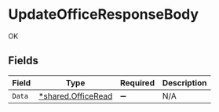 # UpdateOfficeResponseBody

OK


## Fields

| Field                                                          | Type                                                           | Required                                                       | Description                                                    |
| -------------------------------------------------------------- | -------------------------------------------------------------- | -------------------------------------------------------------- | -------------------------------------------------------------- |
| `Data`                                                         | [*shared.OfficeRead](../../../pkg/models/shared/officeread.md) | :heavy_minus_sign:                                             | N/A                                                            |